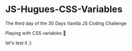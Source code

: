 # JS-Hugues-CSS-Variables
 
The third day of the 30 Days Vanilla JS Coding Challenge

Playing with CSS variables 🥁

let's test it ;) 
